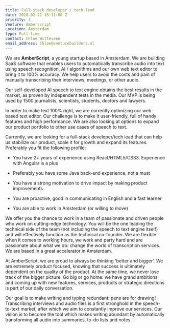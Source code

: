 ```yaml
---
title: Full-stack developer / tech lead
date: 2018-02-21 15:11:00 Z
priority: 3
Venture: Amberscript
Location: Amsterdam
type: Full-time
contact: Chloe Witteveen
email_address: Chloe@venturebuilders.nl
---
```


We are **AmberScript**, a young startup based in Amsterdam. We are building SaaS software that enables users to automatically transcribe audio into text using speech recognition, AI / algorithms and our own web text editor to bring it to 100% accuracy. We help users to avoid the costs and pain of manually transcribing their interviews, meetings, or other audio.

Our self-developed AI speech to text engine obtains the best results in the market, as proven by independent tests in the media. Our MVP is being used by 1500 journalists, scientists, students, doctors and lawyers.

In order to make text 100% right, we are currently optimizing our web-based text editor. Our challenge is to make it user-friendly, full of handy features and high performance. We are also looking at options to expand our product portfolio to other use cases of speech to text.

Currently, we are looking for a full-stack developer/tech lead that can help us stabilize our product, scale it for growth and expand its features. Preferably you fit the following profile:

* You have 2\+ years of experience using React/HTML5/CSS3. Experience with Angular is a plus

* Preferably you have some Java back-end experience, not a must

* You have a strong motivation to drive impact by making product improvements

* You are proactive, good in communicating in English and a fast learner

* You are able to work in Amsterdam (or willing to move)

We offer you the chance to work in a team of passionate and driven people who work on cutting-edge technology. You will be the one leading the technical side of the team (not including the speech to text engine itself) and will effectively function as the technical co-founder. We are flexible when it comes to working hours, we work and party hard and are passionate about what we do: change the world of transcription services. We are based in a great accelerator in Amsterdam.

At AmberScript, we are proud to always be thinking 'better and bigger'. We are extremely product focused, knowing that success is ultimately dependent on the quality of the product. At the same time, we never lose track of the bigger picture. Go big or go home: we have grand ambitions and coming up with new features, services, products or strategic directions is part of our daily conversation.

Our goal is to make writing and typing redundant: pens are for drawing! Transcribing interviews and audio files is a first stronghold in the speech-to-text market, after which we aim to constantly improve our services. Our vision is to become the tool which makes writing abundant by automatically transforming all audio into summaries, to-do lists and notes.